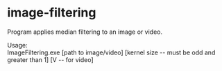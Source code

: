 # image-filtering
Program applies median filtering to an image or video. 

Usage:  
ImageFiltering.exe [path to image/video]  [kernel size -- must be odd and greater than 1] [V -- for video]  
